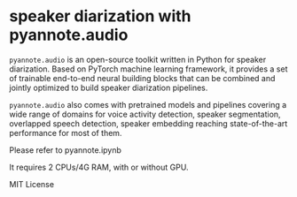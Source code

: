 # speaker diarization with pyannote.audio

`pyannote.audio` is an open-source toolkit written in Python for speaker diarization. Based on PyTorch machine learning framework, it provides a set of trainable end-to-end neural building blocks that can be combined and jointly optimized to build speaker diarization pipelines.

`pyannote.audio` also comes with pretrained models and pipelines covering a wide range of domains for voice activity detection, speaker segmentation, overlapped speech detection, speaker embedding reaching state-of-the-art performance for most of them. 

Please refer to pyannote.ipynb

It requires 2 CPUs/4G RAM, with or without GPU.

MIT License
